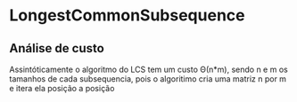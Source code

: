 # LongestCommonSubsequence

## Análise de custo

Assintóticamente o algoritmo do LCS tem um custo Θ(n*m), sendo n e m os tamanhos de cada subsequencia, pois o algoritimo cria uma matriz n por m e itera ela posição a posição